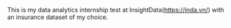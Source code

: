 This is my data analytics internship test at InsightData(https://inda.vn/) with an insurance dataset of my choice.
